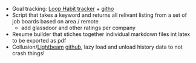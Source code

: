 * Goal tracking: [Loop Habit tracker](https://github.com/iSoron/uhabits) + [githo](https://github.com/Glitchy-Tozier/githo)
* Script that takes a keyword and returns all relivant listing from a set of job boards based on area / remote
  * add glassdoor and other ratings per company
* Resume builder that stiches together individual markdown files int latex to be exported as pdf
* Collusion/[Lightbeam](https://en.wikipedia.org/wiki/Lightbeam_(software)) [github](https://github.com/mozilla/lightbeam-we), lazy load and unload history data to not crash things!
